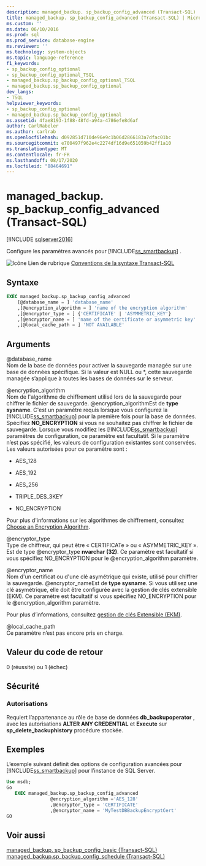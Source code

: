 ```yaml
---
description: managed_backup. sp_backup_config_advanced (Transact-SQL)
title: managed_backup. sp_backup_config_advanced (Transact-SQL) | Microsoft Docs
ms.custom: ''
ms.date: 06/10/2016
ms.prod: sql
ms.prod_service: database-engine
ms.reviewer: ''
ms.technology: system-objects
ms.topic: language-reference
f1_keywords:
- sp_backup_config_optional
- sp_backup_config_optional_TSQL
- managed_backup.sp_backup_config_optional_TSQL
- managed_backup.sp_backup_config_optional
dev_langs:
- TSQL
helpviewer_keywords:
- sp_backup_config_optional
- managed_backup.sp_backup_config_optional
ms.assetid: 4fae8193-1f88-48fd-a94a-4786efe8d6af
author: CarlRabeler
ms.author: carlrab
ms.openlocfilehash: d092851d710de96e9c1b06d2866183a7dfac01bc
ms.sourcegitcommit: e700497f962e4c2274df16d9e651059b42ff1a10
ms.translationtype: MT
ms.contentlocale: fr-FR
ms.lasthandoff: 08/17/2020
ms.locfileid: "88464691"
---
```

# <a name="managed_backupsp_backup_config_advanced-transact-sql"></a>managed_backup. sp_backup_config_advanced (Transact-SQL)
[!INCLUDE [sqlserver2016](../../includes/applies-to-version/sqlserver2016.md)]

  Configure les paramètres avancés pour [!INCLUDE[ss_smartbackup](../../includes/ss-smartbackup-md.md)] .  
  
 ![Icône Lien de rubrique](../../database-engine/configure-windows/media/topic-link.gif "Icône du lien de rubrique") [Conventions de la syntaxe Transact-SQL](../../t-sql/language-elements/transact-sql-syntax-conventions-transact-sql.md)  
  
## <a name="syntax"></a>Syntaxe  
  
```sql  
EXEC managed_backup.sp_backup_config_advanced   
    [@database_name = ] 'database_name'  
    ,[@encryption_algorithm = ] 'name of the encryption algorithm'  
    ,[@encryptor_type = ] {'CERTIFICATE' | 'ASYMMETRIC_KEY'}  
    ,[@encryptor_name = ] 'name of the certificate or asymmetric key'  
    ,[@local_cache_path = ] 'NOT AVAILABLE'  
```  
  
##  <a name="arguments"></a><a name="Arguments"></a> Arguments  
 @database_name  
 Nom de la base de données pour activer la sauvegarde managée sur une base de données spécifique. Si la valeur est NULL ou *, cette sauvegarde managée s’applique à toutes les bases de données sur le serveur.  
  
 @encryption_algorithm  
 Nom de l'algorithme de chiffrement utilisé lors de la sauvegarde pour chiffrer le fichier de sauvegarde. @encryption_algorithmEst de **type sysname**. C'est un paramètre requis lorsque vous configurez la [!INCLUDE[ss_smartbackup](../../includes/ss-smartbackup-md.md)] pour la première fois pour la base de données. Spécifiez **NO_ENCRYPTION** si vous ne souhaitez pas chiffrer le fichier de sauvegarde. Lorsque vous modifiez les [!INCLUDE[ss_smartbackup](../../includes/ss-smartbackup-md.md)] paramètres de configuration, ce paramètre est facultatif. Si le paramètre n’est pas spécifié, les valeurs de configuration existantes sont conservées. Les valeurs autorisées pour ce paramètre sont :  
  
-   AES_128  
  
-   AES_192  
  
-   AES_256  
  
-   TRIPLE_DES_3KEY  
  
-   NO_ENCRYPTION  
  
 Pour plus d'informations sur les algorithmes de chiffrement, consultez [Choose an Encryption Algorithm](../../relational-databases/security/encryption/choose-an-encryption-algorithm.md).  
  
 @encryptor_type  
 Type de chiffreur, qui peut être « CERTIFICATe » ou « ASYMMETRIC_KEY ». Est de type @encryptor_type **nvarchar (32)**. Ce paramètre est facultatif si vous spécifiez NO_ENCRYPTION pour le @encryption_algorithm paramètre.  
  
 @encryptor_name  
 Nom d'un certificat ou d'une clé asymétrique qui existe, utilisé pour chiffrer la sauvegarde. @encryptor_nameEst de **type sysname**. Si vous utilisez une clé asymétrique, elle doit être configurée avec la gestion de clés extensible (EKM). Ce paramètre est facultatif si vous spécifiez NO_ENCRYPTION pour le @encryption_algorithm paramètre.  
  
 Pour plus d’informations, consultez [gestion de clés Extensible &#40;EKM&#41;](../../relational-databases/security/encryption/extensible-key-management-ekm.md).  
  
 @local_cache_path  
 Ce paramètre n’est pas encore pris en charge.  
  
## <a name="return-code-value"></a>Valeur du code de retour  
 0 (réussite) ou 1 (échec)  
  
## <a name="security"></a>Sécurité  
  
### <a name="permissions"></a>Autorisations  
 Requiert l’appartenance au rôle de base de données **db_backupoperator** , avec les autorisations **ALTER ANY CREDENTIAL** et **Execute** sur **sp_delete_backuphistory** procédure stockée.  
  
## <a name="examples"></a>Exemples  
 L’exemple suivant définit des options de configuration avancées pour [!INCLUDE[ss_smartbackup](../../includes/ss-smartbackup-md.md)] pour l’instance de SQL Server.  
  
```sql
Use msdb;  
Go  
   EXEC managed_backup.sp_backup_config_advanced  
                @encryption_algorithm ='AES_128'  
                ,@encryptor_type = 'CERTIFICATE'  
                ,@encryptor_name = 'MyTestDBBackupEncryptCert'  
GO  
```  
  
## <a name="see-also"></a>Voir aussi  
 [managed_backup. sp_backup_config_basic (Transact-SQL)](../../relational-databases/system-stored-procedures/managed-backup-sp-backup-config-basic-transact-sql.md)   
 [managed_backup.sp_backup_config_schedule &#40;Transact-SQL&#41;](../../relational-databases/system-stored-procedures/managed-backup-sp-backup-config-schedule-transact-sql.md)  
  
  
